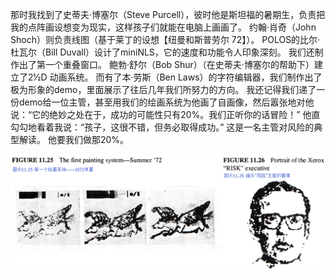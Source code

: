 那时我找到了史蒂夫·博塞尔（Steve Purcell），彼时他是斯坦福的暑期生，负责把我的点阵画设想变为现实，这样孩子们就能在电脑上画画了。
约翰·肖奇（John Shoch）则负责线图（基于莱丁的设想【纽曼和斯普劳尔 72】）。
POLOS的比尔·杜瓦尔（Bill Duvall）设计了miniNLS，它的速度和功能令人印象深刻。
我们还制作出了第一个重叠窗口。
鲍勃·舒尔（Bob Shur）（在史蒂夫·博塞尔的帮助下）建立了2½D 动画系统。
而有了本·劳斯（Ben Laws）的字符编辑器，我们制作出了极为形象的demo，里面展示了往后几年我们所努力的方向。
我还记得我们递了一份demo给一位主管，甚至用我们的绘画系统为他画了自画像，然后嚣张地对他说：“它的绝妙之处在于，成功的可能性只有20%。我们正听你的话冒险！”
他直勾勾地看着我说：“孩子，这很不错，但务必取得成功。”
这是一名主管对风险的典型解读。
他要我们做那20%。

![Figure2526](Figure2526.png)

